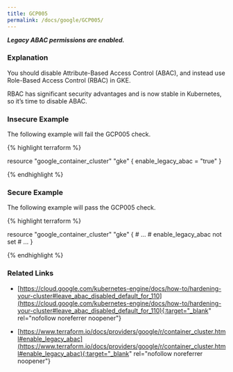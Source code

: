```yaml
---
title: GCP005
permalink: /docs/google/GCP005/
---
```


***Legacy ABAC permissions are enabled.***

### Explanation


You should disable Attribute-Based Access Control (ABAC), and instead use Role-Based Access Control (RBAC) in GKE.

RBAC has significant security advantages and is now stable in Kubernetes, so it’s time to disable ABAC.



### Insecure Example

The following example will fail the GCP005 check.

{% highlight terraform %}

resource "google_container_cluster" "gke" {
	enable_legacy_abac = "true"
}

{% endhighlight %}



### Secure Example

The following example will pass the GCP005 check.

{% highlight terraform %}

resource "google_container_cluster" "gke" {
	# ...
	# enable_legacy_abac not set
	# ...
}

{% endhighlight %}


### Related Links


- [https://cloud.google.com/kubernetes-engine/docs/how-to/hardening-your-cluster#leave_abac_disabled_default_for_110](https://cloud.google.com/kubernetes-engine/docs/how-to/hardening-your-cluster#leave_abac_disabled_default_for_110){:target="_blank" rel="nofollow noreferrer noopener"}

- [https://www.terraform.io/docs/providers/google/r/container_cluster.html#enable_legacy_abac](https://www.terraform.io/docs/providers/google/r/container_cluster.html#enable_legacy_abac){:target="_blank" rel="nofollow noreferrer noopener"}


